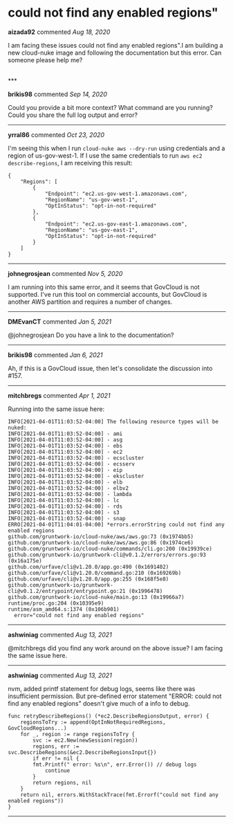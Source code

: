 # could not find any enabled regions"

**aizada92** commented *Aug 18, 2020*

I am facing these issues could not find any enabled regions".I am building a new cloud-nuke image and following the documentation but this error. Can someone please help me?

<br />
***


**brikis98** commented *Sep 14, 2020*

Could you provide a bit more context? What command are you running? Could you share the full log output and error?
***

**yrral86** commented *Oct 23, 2020*

I'm seeing this when I run `cloud-nuke aws --dry-run` using credentials and a region of us-gov-west-1.  If I use the same credentials to run `aws ec2 describe-regions`, I am receiving this result:
```
{
    "Regions": [
        {
            "Endpoint": "ec2.us-gov-west-1.amazonaws.com",
            "RegionName": "us-gov-west-1",
            "OptInStatus": "opt-in-not-required"
        },
        {
            "Endpoint": "ec2.us-gov-east-1.amazonaws.com",
            "RegionName": "us-gov-east-1",
            "OptInStatus": "opt-in-not-required"
        }
    ]
}
```
***

**johnegrosjean** commented *Nov 5, 2020*

I am running into this same error, and it seems that GovCloud is not supported.  I've run this tool on commercial accounts, but GovCloud is another AWS partition and requires a number of changes.
***

**DMEvanCT** commented *Jan 5, 2021*

@johnegrosjean  Do you have a link to the documentation?
***

**brikis98** commented *Jan 6, 2021*

Ah, if this is a GovCloud issue, then let's consolidate the discussion into #157.
***

**mitchbregs** commented *Apr 1, 2021*

Running into the same issue here:
```
INFO[2021-04-01T11:03:52-04:00] The following resource types will be nuked:  
INFO[2021-04-01T11:03:52-04:00] - ami                                        
INFO[2021-04-01T11:03:52-04:00] - asg                                        
INFO[2021-04-01T11:03:52-04:00] - ebs                                        
INFO[2021-04-01T11:03:52-04:00] - ec2                                        
INFO[2021-04-01T11:03:52-04:00] - ecscluster                                 
INFO[2021-04-01T11:03:52-04:00] - ecsserv                                    
INFO[2021-04-01T11:03:52-04:00] - eip                                        
INFO[2021-04-01T11:03:52-04:00] - ekscluster                                 
INFO[2021-04-01T11:03:52-04:00] - elb                                        
INFO[2021-04-01T11:03:52-04:00] - elbv2                                      
INFO[2021-04-01T11:03:52-04:00] - lambda                                     
INFO[2021-04-01T11:03:52-04:00] - lc                                         
INFO[2021-04-01T11:03:52-04:00] - rds                                        
INFO[2021-04-01T11:03:52-04:00] - s3                                         
INFO[2021-04-01T11:03:52-04:00] - snap                                       
ERRO[2021-04-01T11:04:01-04:00] *errors.errorString could not find any enabled regions
github.com/gruntwork-io/cloud-nuke/aws/aws.go:73 (0x1974bb5)
github.com/gruntwork-io/cloud-nuke/aws/aws.go:86 (0x1974ce6)
github.com/gruntwork-io/cloud-nuke/commands/cli.go:200 (0x19939ce)
github.com/gruntwork-io/gruntwork-cli@v0.1.2/errors/errors.go:93 (0x16a175e)
github.com/urfave/cli@v1.20.0/app.go:490 (0x1691402)
github.com/urfave/cli@v1.20.0/command.go:210 (0x169269b)
github.com/urfave/cli@v1.20.0/app.go:255 (0x168f5e8)
github.com/gruntwork-io/gruntwork-cli@v0.1.2/entrypoint/entrypoint.go:21 (0x1996478)
github.com/gruntwork-io/cloud-nuke/main.go:13 (0x19966a7)
runtime/proc.go:204 (0x10395e9)
runtime/asm_amd64.s:1374 (0x106b901)
  error="could not find any enabled regions"
```

***

**ashwiniag** commented *Aug 13, 2021*

@mitchbregs did you find any work around on the above issue? I am facing the same issue here.
***

**ashwiniag** commented *Aug 13, 2021*

nvm, added printf statement for debug logs, seems like there was insufficient permission. But pre-defined error statement "ERROR: could not find any enabled regions" doesn't give much of a info to debug. 
```
func retryDescribeRegions() (*ec2.DescribeRegionsOutput, error) {
	regionsToTry := append(OptInNotRequiredRegions, GovCloudRegions...)
	for _, region := range regionsToTry {
		svc := ec2.New(newSession(region))
		regions, err := svc.DescribeRegions(&ec2.DescribeRegionsInput{})
		if err != nil {
		fmt.Printf(" error: %s\n", err.Error()) // debug logs
			continue
		}
		return regions, nil
	}
	return nil, errors.WithStackTrace(fmt.Errorf("could not find any enabled regions"))
}
```
***

